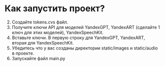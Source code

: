 # Как запустить проект? 
2. Создайте tokens.cvs файл.
3. Получите ключи API для моделей YandexGPT, YandexART (сделайте 1 ключ для этих моделей), YandexSpeechKit.
4. Вставьте ключи. В первую строку для YandexGPT, YandexART, вторая для YandexSpeechKit.
5. Убедитесь что у вас созданы директории static/images и static/audio в проекте.
6. Запускайте файл main.py
